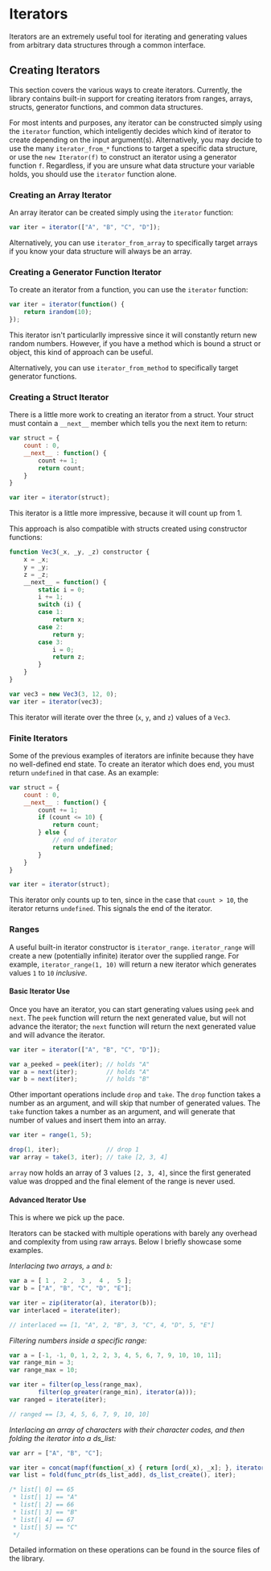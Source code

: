 # Iterators

Iterators are an extremely useful tool for iterating and generating values from arbitrary data structures through a common interface.

## Creating Iterators

This section covers the various ways to create iterators. Currently, the library contains built-in support for creating iterators from ranges, arrays, structs, generator functions, and common data structures.

For most intents and purposes, any iterator can be constructed simply using the `iterator` function, which inteligently decides which kind of iterator to create depending on the input argument(s). Alternatively, you may decide to use the many `iterator_from_*` functions to target a specific data structure, or use the `new Iterator(f)` to construct an iterator using a generator function `f`. Regardless, if you are unsure what data structure your variable holds, you should use the `iterator` function alone.

### Creating an Array Iterator

An array iterator can be created simply using the `iterator` function:

```js
var iter = iterator(["A", "B", "C", "D"]);
```

Alternatively, you can use `iterator_from_array` to specifically target arrays if you know your data structure will always be an array.

### Creating a Generator Function Iterator

To create an iterator from a function, you can use the `iterator` function:

```js
var iter = iterator(function() {
	return irandom(10);
});
```

This iterator isn't particularlly impressive since it will constantly return new random numbers. However, if you have a method which is bound a struct or object, this kind of approach can be useful.

Alternatively, you can use `iterator_from_method` to specifically target generator functions.

### Creating a Struct Iterator

There is a little more work to creating an iterator from a struct. Your struct must contain a `__next__` member which tells you the next item to return:

```js
var struct = {
	count : 0,
	__next__ : function() {
		count += 1;
		return count;
	}
}

var iter = iterator(struct);
```

This iterator is a little more impressive, because it will count up from 1.

This approach is also compatible with structs created using constructor functions:

```js
function Vec3(_x, _y, _z) constructor {
	x = _x;
	y = _y;
	z = _z;
	__next__ = function() {
		static i = 0;
		i += 1;
		switch (i) {
		case 1:
			return x;
		case 2:
			return y;
		case 3:
			i = 0;
			return z;
		}
	}
}

var vec3 = new Vec3(3, 12, 0);
var iter = iterator(vec3);
```

This iterator will iterate over the three (`x`, `y`, and `z`) values of a `Vec3`.

### Finite Iterators

Some of the previous examples of iterators are infinite because they have no well-defined end state. To create an iterator which does end, you must return `undefined` in that case. As an example:

```js
var struct = {
	count : 0,
	__next__ : function() {
		count += 1;
		if (count <= 10) {
			return count;
		} else {
			// end of iterator
			return undefined;
		}
	}
}

var iter = iterator(struct);
```

This iterator only counts up to ten, since in the case that `count > 10`, the iterator returns `undefined`. This signals the end of the iterator.

### Ranges

A useful built-in iterator constructor is `iterator_range`. `iterator_range` will create a new (potentially infinite) iterator over the supplied range. For example, `iterator_range(1, 10)` will return a new iterator which generates values `1` to `10` *inclusive*.

#### Basic Iterator Use

Once you have an iterator, you can start generating values using `peek` and `next`. The `peek` function will return the next generated value, but will not advance the iterator; the `next` function will return the next generated value and will advance the iterator.

```js
var iter = iterator(["A", "B", "C", "D"]);

var a_peeked = peek(iter); // holds "A"
var a = next(iter);        // holds "A"
var b = next(iter);        // holds "B"
```

Other important operations include `drop` and `take`. The `drop` function takes a number as an argument, and will skip that number of generated values. The `take` function takes a number as an argument, and will generate that number of values and insert them into an array.

```js
var iter = range(1, 5);

drop(1, iter);             // drop 1
var array = take(3, iter); // take [2, 3, 4]
```

`array` now holds an array of 3 values `[2, 3, 4]`, since the first generated value was dropped and the final element of the range is never used.

#### Advanced Iterator Use

This is where we pick up the pace.

Iterators can be stacked with multiple operations with barely any overhead and complexity from using raw arrays. Below I briefly showcase some examples.

*Interlacing two arrays, `a` and `b`:*

```js
var a = [ 1 ,  2 ,  3 ,  4 ,  5 ];
var b = ["A", "B", "C", "D", "E"];

var iter = zip(iterator(a), iterator(b));
var interlaced = iterate(iter);

// interlaced == [1, "A", 2, "B", 3, "C", 4, "D", 5, "E"]
```

*Filtering numbers inside a specific range:*

```js
var a = [-1, -1, 0, 1, 2, 2, 3, 4, 5, 6, 7, 9, 10, 10, 11];
var range_min = 3;
var range_max = 10;

var iter = filter(op_less(range_max),
		filter(op_greater(range_min), iterator(a)));
var ranged = iterate(iter);

// ranged == [3, 4, 5, 6, 7, 9, 10, 10]
```

*Interlacing an array of characters with their character codes, and then folding the iterator into a ds_list:*

```js
var arr = ["A", "B", "C"];

var iter = concat(mapf(function(_x) { return [ord(_x), _x]; }, iterator(arr)));
var list = fold(func_ptr(ds_list_add), ds_list_create(), iter);

/* list[| 0] == 65
 * list[| 1] == "A"
 * list[| 2] == 66
 * list[| 3] == "B"
 * list[| 4] == 67
 * list[| 5] == "C"
 */
```

Detailed information on these operations can be found in the source files of the library.